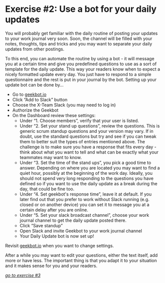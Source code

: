 # Exercise #2: Use a bot for your daily updates

You will probably get familiar with the daily routine of posting your updates to your work journal very soon. Soon, the channel will be filled with your notes, thoughts, tips and tricks and you may want to separate your daily updates from other postings.

To this end, you can automate the routine by using a bot - it will message you at a certain time and give you predefined questions to use as a sort of template for the daily update. This way your readers know when to expect a nicely formatted update every day. You just have to respond to a simple questionnaire and the rest is put in your journal by the bot.
Setting up your update bot can be done by…

* Go to [geekbot.io](geekbot.io)
* Click “Add to Slack” button
* Choose the X-Team Slack (you may need to log in)
* Authorize the Geekbot
* On the Dashboard review these settings:
  * Under “1. Choose members”, verify that your user is listed.
  * Under “2. Set your stand up questions”, review the questions. This is generic scrum standup questions and your version may vary. If in doubt, use the standard questions but try and see if you can tweak them to better suit the types of entries mentioned above. The challenge is to make sure you have a response that fits every day - think about what you want to tell and what can be exactly what your teammates may want to know.
  * Under “3. Set the time of the stand ups”, you pick a good time to answer. Depending on where you are located you may want to find a quiet hour, possibly at the beginning of the work day. Ideally, you should not spend very long responding to the questions you have defined so if you want to use the daily update as a break during the day, that could be fine too.
  * Under “4. Set geekbot's response time”, leave it at default. If you later find out that you prefer to work without Slack running (e.g. closed or on another device) you can set it to message you at a certain delay after you are online.
  * Under “5. Set your slack broadcast channel”, choose your work journal channel to get the daily update posted there.
  * Click “Save standup”
  * Open Slack and invite Geekbot to your work journal channel
  * Your Daily Update bot is now set up!

Revisit [geekbot.io](geekbot.io) when you want to change settings.

After a while you may want to edit your questions, either the text itself, add more or have less. The important thing is that you adapt it to your situation and it makes sense for you and your readers.

[_go to exercise #3_](ex3%20Don’t%20forget%20to%20talk%20to%20your%20team.md)